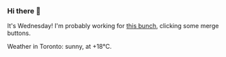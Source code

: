 ### Hi there :wave:

It's Wednesday! I'm probably working for [this bunch](https://github.com/kohofinancial), clicking some merge buttons.

Weather in Toronto: sunny, at +18°C.
